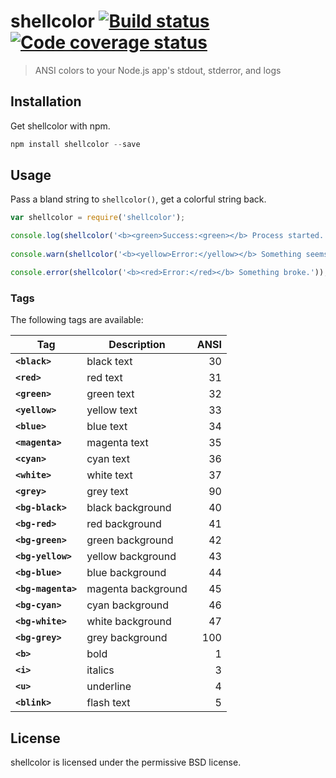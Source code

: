 # shellcolor  [![Build status][travis-image]][travis] [![Code coverage status][coveralls-image]][coveralls]
> ANSI colors to your Node.js app's stdout, stderror, and logs

## Installation

Get shellcolor with npm.

```javascript
npm install shellcolor --save
```

## Usage

Pass a bland string to `shellcolor()`, get a colorful string back.

```javascript
var shellcolor = require('shellcolor');

console.log(shellcolor('<b><green>Success:<green></b> Process started.'));
  
console.warn(shellcolor('<b><yellow>Error:</yellow></b> Something seems wrong....'));

console.error(shellcolor('<b><red>Error:</red></b> Something broke.'));
```

### Tags

The following tags are available:

| Tag                 | Description        | ANSI |
| ------------------- | ------------------ | ----:|
| **`<black>`**       |         black text |   30 |
| **`<red>`**         |           red text |   31 |
| **`<green>`**       |         green text |   32 |
| **`<yellow>`**      |        yellow text |   33 |
| **`<blue>`**        |          blue text |   34 |
| **`<magenta>`**     |       magenta text |   35 |
| **`<cyan>`**        |          cyan text |   36 |
| **`<white>`**       |         white text |   37 |
| **`<grey>`**        |          grey text |   90 |
| **`<bg-black>`**    |   black background |   40 |
| **`<bg-red>`**      |     red background |   41 |
| **`<bg-green>`**    |   green background |   42 |
| **`<bg-yellow>`**   |  yellow background |   43 |
| **`<bg-blue>`**     |    blue background |   44 |
| **`<bg-magenta>`**  | magenta background |   45 |
| **`<bg-cyan>`**     |    cyan background |   46 |
| **`<bg-white>`**    |   white background |   47 |
| **`<bg-grey>`**     |    grey background |  100 |
| **`<b>`**           |               bold |    1 |
| **`<i>`**           |            italics |    3 |
| **`<u>`**           |          underline |    4 |
| **`<blink>`**       |         flash text |    5 |


## License

shellcolor is licensed under the permissive BSD license.


[coveralls]: https://coveralls.io/r/lazd/shellcolor
[coveralls-image]: https://coveralls.io/repos/lazd/shellcolor/badge.png?branch=master

[travis]: http://travis-ci.org/lazd/shellcolor
[travis-image]: https://secure.travis-ci.org/lazd/shellcolor.png?branch=master